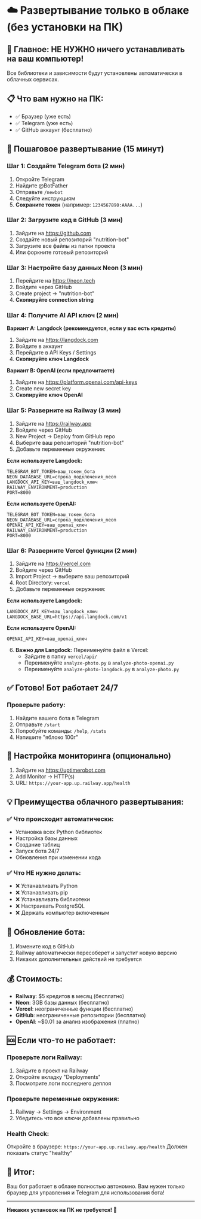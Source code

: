 # ☁️ Развертывание только в облаке (без установки на ПК)

## 🎯 Главное: НЕ НУЖНО ничего устанавливать на ваш компьютер!

Все библиотеки и зависимости будут установлены автоматически в облачных сервисах.

## 📋 Что вам нужно на ПК:
- ✅ Браузер (уже есть)
- ✅ Telegram (уже есть)
- ✅ GitHub аккаунт (бесплатно)

## 🚀 Пошаговое развертывание (15 минут)

### Шаг 1: Создайте Telegram бота (2 мин)
1. Откройте Telegram
2. Найдите @BotFather
3. Отправьте `/newbot`
4. Следуйте инструкциям
5. **Сохраните токен** (например: `1234567890:AAAA...`)

### Шаг 2: Загрузите код в GitHub (3 мин)
1. Зайдите на https://github.com
2. Создайте новый репозиторий "nutrition-bot"
3. Загрузите все файлы из папки проекта
4. Или форкните готовый репозиторий

### Шаг 3: Настройте базу данных Neon (3 мин)
1. Перейдите на https://neon.tech
2. Войдите через GitHub
3. Create project → "nutrition-bot"
4. **Скопируйте connection string**

### Шаг 4: Получите AI API ключ (2 мин)

**Вариант A: Langdock (рекомендуется, если у вас есть кредиты)**
1. Зайдите на https://langdock.com
2. Войдите в аккаунт
3. Перейдите в API Keys / Settings
4. **Скопируйте ключ Langdock**

**Вариант B: OpenAI (если предпочитаете)**
1. Зайдите на https://platform.openai.com/api-keys
2. Create new secret key
3. **Скопируйте ключ OpenAI**

### Шаг 5: Разверните на Railway (3 мин)
1. Зайдите на https://railway.app
2. Войдите через GitHub
3. New Project → Deploy from GitHub repo
4. Выберите ваш репозиторий "nutrition-bot"
5. Добавьте переменные окружения:

**Если используете Langdock:**
```
TELEGRAM_BOT_TOKEN=ваш_токен_бота
NEON_DATABASE_URL=строка_подключения_neon
LANGDOCK_API_KEY=ваш_langdock_ключ
RAILWAY_ENVIRONMENT=production
PORT=8000
```

**Если используете OpenAI:**
```
TELEGRAM_BOT_TOKEN=ваш_токен_бота
NEON_DATABASE_URL=строка_подключения_neon
OPENAI_API_KEY=ваш_openai_ключ
RAILWAY_ENVIRONMENT=production
PORT=8000
```

### Шаг 6: Разверните Vercel функции (2 мин)
1. Зайдите на https://vercel.com
2. Войдите через GitHub
3. Import Project → выберите ваш репозиторий
4. Root Directory: `vercel`
5. Добавьте переменные окружения:

**Если используете Langdock:**
```
LANGDOCK_API_KEY=ваш_langdock_ключ
LANGDOCK_BASE_URL=https://api.langdock.com/v1
```

**Если используете OpenAI:**
```
OPENAI_API_KEY=ваш_openai_ключ
```

6. **Важно для Langdock:** Переименуйте файл в Vercel:
   - Зайдите в папку `vercel/api/`
   - Переименуйте `analyze-photo.py` в `analyze-photo-openai.py`
   - Переименуйте `analyze-photo-langdock.py` в `analyze-photo.py`

## ✅ Готово! Бот работает 24/7

### Проверьте работу:
1. Найдите вашего бота в Telegram
2. Отправьте `/start`
3. Попробуйте команды: `/help`, `/stats`
4. Напишите "яблоко 100г"

## 🔧 Настройка мониторинга (опционально)
1. Зайдите на https://uptimerobot.com
2. Add Monitor → HTTP(s)
3. URL: `https://your-app.up.railway.app/health`

## 💡 Преимущества облачного развертывания:

### ✅ Что происходит автоматически:
- Установка всех Python библиотек
- Настройка базы данных
- Создание таблиц
- Запуск бота 24/7
- Обновления при изменении кода

### ✅ Что НЕ нужно делать:
- ❌ Устанавливать Python
- ❌ Устанавливать pip
- ❌ Устанавливать библиотеки
- ❌ Настраивать PostgreSQL
- ❌ Держать компьютер включенным

## 🔄 Обновление бота:
1. Измените код в GitHub
2. Railway автоматически пересоберет и запустит новую версию
3. Никаких дополнительных действий не требуется

## 💰 Стоимость:
- **Railway**: $5 кредитов в месяц (бесплатно)
- **Neon**: 3GB базы данных (бесплатно)
- **Vercel**: неограниченные функции (бесплатно)
- **GitHub**: неограниченные репозитории (бесплатно)
- **OpenAI**: ~$0.01 за анализ изображения (платно)

## 🆘 Если что-то не работает:

### Проверьте логи Railway:
1. Зайдите в проект на Railway
2. Откройте вкладку "Deployments"
3. Посмотрите логи последнего деплоя

### Проверьте переменные окружения:
1. Railway → Settings → Environment
2. Убедитесь что все ключи добавлены правильно

### Health Check:
Откройте в браузере: `https://your-app.up.railway.app/health`
Должен показать статус "healthy"

## 🎉 Итог:
Ваш бот работает в облаке полностью автономно. Вам нужен только браузер для управления и Telegram для использования бота!

---

**Никаких установок на ПК не требуется! 🚀**
